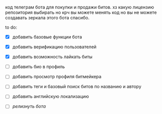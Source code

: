код телеграм бота для покупки и продажи битов. хз какую лицензию репозитория выбирать но крч вы можете менять код но вы не можете создавать зеркала этого бота спасибо.

to do:
- [x] добавить базовые функции бота
- [x] добавить верификацию пользователей
- [x] добавить возможность лайкать биты
- [ ] добавить био в профиль
      
- [ ] добавить просмотр профиля битмейкера
- [ ] добавить теги и базовый поиск битов по названию и автору
- [ ] добавить английскую локализацию
- [ ] *релизнуть бота*
